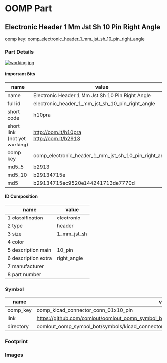 # OOMP Part  
## Electronic Header 1 Mm Jst Sh 10 Pin Right Angle  
  
oomp key: oomp_electronic_header_1_mm_jst_sh_10_pin_right_angle  
  
### Part Details  
  
[![working.jpg](working_600.jpg)](working.jpg)  
  
#### Important Bits  
| name | value | 
| --- | --- | 
| name | Electronic Header 1 Mm Jst Sh 10 Pin Right Angle | 
| full id | electronic_header_1_mm_jst_sh_10_pin_right_angle | 
| short code | h10pra | 
| short link<br>(not yet working) | http://oom.lt/h10pra<br>http://oom.lt/b2913 | 
| oomp key | oomp_electronic_header_1_mm_jst_sh_10_pin_right_angle | 
| md5_5 | b2913 | 
| md5_10 | b29134715e | 
| md5 | b29134715ec9520e144241713de7770d | 
#### ID Composition  
| name | value | 
| --- | --- | 
| 1 classification | electronic | 
| 2 type | header | 
| 3 size | 1_mm_jst_sh | 
| 4 color |  | 
| 5 description main | 10_pin | 
| 6 description extra | right_angle | 
| 7 manufacturer |  | 
| 8 part number |  | 
### Symbol  
| name | value | 
| --- | --- | 
| oomp_key | oomp_kicad_connector_conn_01x10_pin | 
| link | https://github.com/oomlout/oomlout_oomp_symbol_bot/tree/main/symbols/kicad_connector_conn_01x10_pin | 
| directory | oomlout_oomp_symbol_bot/symbols/kicad_connector_conn_01x10_pin//working/working.kicad_sym | 
### Footprint  
### Images  

